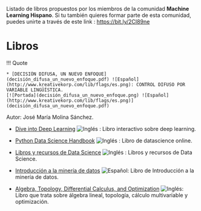Listado de libros propuestos por los miembros de la comunidad **Machine Learning Hispano**. Si tu también quieres formar parte de esta comunidad, puedes unirte a través de este link : https://bit.ly/2CI89ne

# Libros

!!! Quote

    * [DECISIÓN DIFUSA, UN NUEVO ENFOQUE](decisión_difusa_un_nuevo_enfoque.pdf) ![Español](http://www.kreativekorp.com/lib/flags/es.png): CONTROL DIFUSO POR VARIABLE LINGÜÍSTICA.
    [![Portada](decisión_difusa_un_nuevo_enfoque.png) ![Español](http://www.kreativekorp.com/lib/flags/es.png)](decisión_difusa_un_nuevo_enfoque.pdf)

Autor: José María Molina Sánchez.

* [Dive into Deep Learning](http://d2l.ai/) ![Inglés](http://www.kreativekorp.com/lib/flags/gb.png) : Libro interactivo sobre deep learning.
* [Python Data Science Handbook](https://jakevdp.github.io/PythonDataScienceHandbook/) ![Inglés](http://www.kreativekorp.com/lib/flags/gb.png) : Libro de datascience online. 

* [Libros y recursos de Data Science](https://github.com/bulutyazilim/awesome-datascience) ![Inglés](http://www.kreativekorp.com/lib/flags/gb.png)
: Libros y recursos de Data Science. 

* [Introducción a la minería de datos](https://github.com/mariosky/databook) ![Español](http://www.kreativekorp.com/lib/flags/es.png): Libro de Introducción a la minería de datos.

* [Algebra, Topology, Differential Calculus, and Optimization](https://www.cis.upenn.edu/~jean/math-basics.pdf)  ![Inglés](http://www.kreativekorp.com/lib/flags/gb.png): Libro que trata sobre álgebra lineal, topología, cálculo multivariable y optimización.
